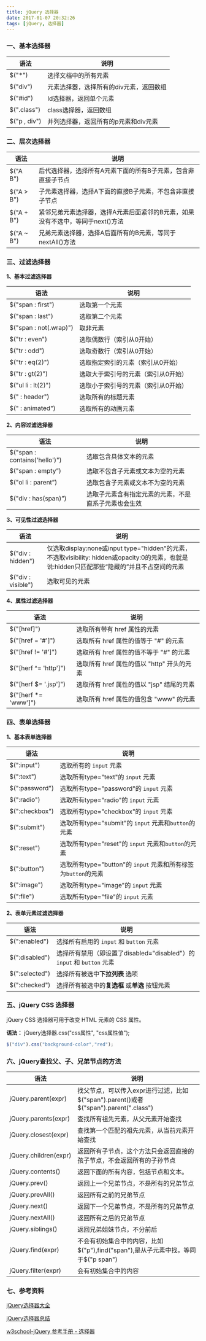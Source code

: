 ```yaml
---
title: jQuery 选择器
date: 2017-01-07 20:32:26
tags: [jQuery, 选择器]
---
```

### 一、基本选择器

| 语法           | 说明                    |
| ------------ | --------------------- |
| $("*")       | 选择文档中的所有元素            |
| $("div")     | 元素选择器，选择所有的div元素，返回数组 |
| $("#id")     | Id选择器，返回单个元素          |
| $(".class")  | class选择器，返回数组         |
| $("p , div") | 并列选择器，返回所有的p元素和div元素  |
<!-- more -->
### 二、层次选择器

| 语法         | 说明                                       |
| ---------- | ---------------------------------------- |
| $("A  B")  | 后代选择器，选择所有A元素下面的所有B子元素，包含非直接子节点          |
| $("A > B") | 子元素选择器，选择A下面的直接B子元素，不包含非直接子节点            |
| $("A + B") | 紧邻兄弟元素选择器，选择A元素后面紧邻的B元素，如果没有不选中，等同于next()方法 |
| $("A ~ B") | 兄弟元素选择器，选择A后面所有的B元素，等同于nextAll()方法       |

### 三、过滤选择器

**1、基本过滤选择器**

| 语法                     | 说明                 |
| ---------------------- | ------------------ |
| $("span : first")      | 选取第一个元素            |
| $("span : last")       | 选取第二个元素            |
| $("span : not(.wrap)") | 取非元素               |
| $("tr : even")         | 选取偶数行（索引从0开始）      |
| $("tr : odd")          | 选取奇数行（索引从0开始）      |
| $("tr : eq(2)")        | 选取指定索引的元素（索引从0开始）  |
| $("tr : gt(2)")        | 选取大于索引号的元素（索引从0开始） |
| $("ul  li : lt(2)")    | 选取小于索引号的元素（索引从0开始） |
| $(" : header")         | 选取所有的标题元素          |
| $(" : animated")       | 选取所有的动画元素          |

**2、内容过滤选择器**

| 语法                            | 说明                         |
| ----------------------------- | -------------------------- |
| $("span : contains('hello')") | 选取包含具体文本的元素                |
| $("span : empty”)             | 选取不包含子元素或文本为空的元素           |
| $("ol  li : parent”)          | 选取包含子元素或文本不为空的元素           |
| $("div : has(span)”)          | 选取子元素含有指定元素的元素，不是直系子元素也会生效 |

**3、可见性过滤选择器**

| 语法                 | 说明                                       |
| ------------------ | ---------------------------------------- |
| $("div : hidden")  | 仅选取display:none或input type="hidden"的元素，不选取visibility: hidden或opacity:0的元素，也就是说:hidden只匹配那些“隐藏的”并且不占空间的元素 |
| $("div : visible") | 选取可见的元素                                  |

**4、属性过滤选择器**

| 语法                      | 说明                           |
| ----------------------- | ---------------------------- |
| $("[href]")             | 选取所有带有 href 属性的元素            |
| $("[href = '#']")       | 选取所有 href 属性的值等于 "#" 的元素     |
| $("[href != '#']")      | 选取所有 href 属性的值不等于 "#" 的元素    |
| $("[herf ^= 'http']")   | 选取所有 href 属性的值以 "http" 开头的元素 |
| $("[herf  \$= '.jsp']") | 选取所有 href 属性的值以 "jsp" 结尾的元素  |
| $("[herf *= 'www']")    | 选取所有 href 属性的值包含 "www" 的元素   |

### 四、表单选择器

**1、基本表单选择器**

| 语法             | 说明                                       |
| -------------- | ---------------------------------------- |
| $(":input")    | 选取所有的 `input` 元素                         |
| $(":text")     | 选取所有type="text"的 `input` 元素              |
| $(":password") | 选取所有type="password"的 `input` 元素          |
| $(":radio")    | 选取所有type="radio"的 `input` 元素             |
| $(":checkbox") | 选取所有type="checkbox"的 `input` 元素          |
| $(":submit")   | 选取所有type="submit"的 `input` 元素和`button`的元素 |
| $(":reset")    | 选取所有type="reset"的 `input` 元素和`button`的元素 |
| $(":button")   | 选取所有type="button"的 `input` 元素和所有标签为`button`的元素 |
| $(":image")    | 选取所有type="image"的 `input` 元素             |
| $(":file")     | 选取所有type="file"的 `input` 元素              |

**2、表单元素过滤选择器**

| 语法             | 说明                                       |
| -------------- | ---------------------------------------- |
| $(":enabled")  | 选择所有启用的 `input` 和 `button` 元素            |
| $(":disabled") | 选择所有禁用（即设置了disabled="disabled"）的 `input` 和 `button` 元素 |
| $(":selected") | 选择所有被选中**下拉列表** 选项                       |
| $(":checked")  | 选择所有被选中的**复选框** 或**单选** 按钮元素             |

### 五、jQuery CSS 选择器

jQuery CSS 选择器可用于改变 HTML 元素的 CSS 属性。

**语法：** jQuery选择器.css("css属性", "css属性值");

``` js
$("div").css("background-color","red");
```

### 六、jQuery查找父、子、兄弟节点的方法

| 语法                    | 说明                                       |
| --------------------- | ---------------------------------------- |
| jQuery.parent(expr)   | 找父节点，可以传入expr进行过滤，比如$("span").parent()或者\$("span").parent(".class") |
| jQuery.parents(expr)  | 查找所有祖先元素，从父元素开始查找                        |
| jQuery.closest(expr)  | 查找第一个匹配的祖先元素，从当前元素开始查找                   |
| jQuery.children(expr) | 返回所有子节点，这个方法只会返回直接的孩子节点，不会返回所有的子孙节点      |
| jQuery.contents()     | 返回下面的所有内容，包括节点和文本。                       |
| jQuery.prev()         | 返回上一个兄弟节点，不是所有的兄弟节点                      |
| jQuery.prevAll()      | 返回所有之前的兄弟节点                              |
| jQuery.next()         | 返回下一个兄弟节点，不是所有的兄弟节点                      |
| jQuery.nextAll()      | 返回所有之后的兄弟节点                              |
| jQuery.siblings()     | 返回兄弟姐妹节点，不分前后                            |
| jQuery.find(expr)     | 不会有初始集合中的内容，比如$("p"),find("span"),是从子元素中找，等同于\$("p span") |
| jQuery.filter(expr)   | 会有初始集合中的内容                               |

### 七、参考资料

[jQuery选择器大全](http://www.cnblogs.com/tylerdonet/archive/2013/04/02/2996713.html)

[jQuery选择器总结](http://www.cnblogs.com/onlys/articles/jQuery.html)

[w3school-jQuery 参考手册 - 选择器](http://www.w3school.com.cn/jquery/jquery_ref_selectors.asp)
